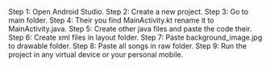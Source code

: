 Step 1: Open Android Studio.
Step 2: Create a new project.
Step 3: Go to main folder.
Step 4: Their you find MainActivity.kt rename it to MainActivity.java.
Step 5: Create other java files and paste the code their.
Step 6: Create xml files in layout folder.
Step 7: Paste background_image.jpg to drawable folder.
Step 8: Paste all songs in raw folder.
Step 9: Run the project in any virtual device or your personal mobile. 
